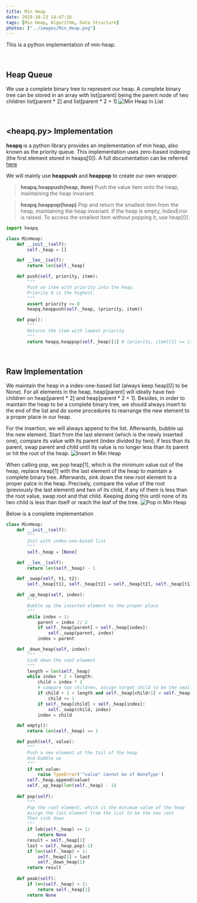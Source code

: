 ```yaml
---
title: Min Heap
date: 2019-10-23 14:47:16
tags: [Min Heap, Algorithm, Data Structure]
photos: ["../images/Min_Heap.png"]
---
```


This is a python implementation of min-heap.
<!-- more -->
<br/>

## Heap Queue

We use a complete binary tree to represent our heap. A complete binary tree can be stored in an array with list[parent] being the parent node of two children list[parent \* 2] and list[parent \* 2 + 1]
![Min Heap in List](Min_Heap_List.png)

<br/>

## <heapq.py> Implementation

**heapq** is a python library provides an implementation of min heap, also known as the priority queue. This implementation uses zero-based indexing (the first element stored in heapq[0]). A full documentation can be referred [here](https://docs.python.org/2/library/heapq.html)

We will mainly use **heappush** and **heappop** to create our own wrapper.

> **heapq.heappush(heap, item)**
> Push the value item onto the heap, maintaining the heap invariant.

> **heapq.heappop(heap)**
> Pop and return the smallest item from the heap, maintaining the heap invariant. If the heap is empty, IndexError is raised. To access the smallest item without popping it, use heap[0].

```python
import heapq

class MinHeap:
    def __init__(self):
        self._heap = []

    def __len__(self):
        return len(self._heap)

    def push(self, priority, item):
        """
        Push an item with priority into the heap.
        Priority 0 is the highest.
        """
        assert priority >= 0
        heapq.heappush(self._heap, (priority, item))

    def pop():
        """
        Returns the item with lowest priority
        """
        return heapq.heappop(self._heap)[1] # (priority, item)[1] == item

```

<br/>

## Raw Implementation

We maintain the heap in a index-one-based list (always keep heap[0] to be None). For all elements in the heap, heap[parent] will ideally have two children on heap[parent \* 2] and heap[parent \* 2 + 1]. Besides, in order to maintain the heap to be a complete binary tree, we should always insert to the end of the list and do some procedures to rearrange the new element to a proper place in our heap.

For the insertion, we will always append to the list. Afterwards, bubble up the new element. Start from the last element (which is the newly inserted one), compare its value with its parent (index divided by two), if less than its parent, swap parent and child until its value is no longer less than its parent or hit the root of the heap.
![Insert in Min Heap](Min_Heap_Insert.png)

When calling pop, we pop heap[1], which is the minimum value out of the heap, replace heap[1] with the last element of the heap to maintain a complete binary tree. Afterwards, sink down the new root element to a proper palce in the heap. Precisely, compare the value of the root (previously the last element) and two of its child, if any of them is less than the root value, swap root and that child. Keeping doing this until none of its two child is less than itself or reach the leaf of the tree.
![Pop in Min Heap](Min_Heap_Pop.png)

Below is a complete implementation

```python
class MinHeap:
    def __init__(self):
        """
        Init with index-one-based list
        """
        self._heap = [None]

    def __len__(self):
        return len(self._heap) - 1

    def _swap(self, t1, t2):
        self._heap[t1], self._heap[t2] = self._heap[t2], self._heap[t1]

    def _up_heap(self, index):
        """
        Bubble up the inserted element to the proper place
        """
        while index > 1:
            parent = index // 2
            if self._heap[parent] > self._heap[index]:
                self._swap(parent, index)
            index = parent

    def _down_heap(self, index):
        """
        Sink down the root element
        """
        length = len(self._heap)
        while index * 2 < length:
            child = index * 2
            # compare two children, assign target child to be the smaller one
            if child + 1 < length and self._heap[child+1] < self._heap[child]:      
                child += 1
            if self._heap[child] < self._heap[index]:
                self._swap(child, index)
            index = child

    def empty():
        return len(self._heap) == 1

    def push(self, value):
        """
        Push a new element at the tail of the heap
        And bubble up
        """
        if not value:
            raise TypeError('"value" cannot be of NoneType')
        self._heap.append(value)
        self._up_heap(len(self._heap) - 1)
    
    def pop(self):
        """
        Pop the root element, which is the minimum value of the heap
        Assign the last element from the list to be the new root
        Then sink down
        """
        if leb(self._heap) <= 1:
            return None
        result = self._heap[1]
        last = self._heap.pop(-1)
        if len(self._heap) > 1:
            self._heap[1] = last
            self._down_heap(1)
        return result
    
    def peak(self):
        if len(self._heap) > 1:
            return self._heap[1]
        return None

```
